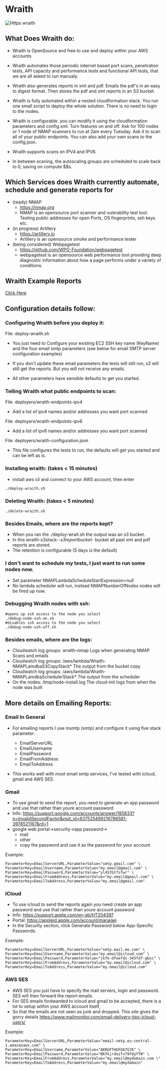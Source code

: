 # Wraith

![Https wraith](https://static.wikia.nocookie.net/stargate/images/a/a3/HiveInfection11.jpg/revision/latest/scale-to-width-down/1000?cb=20200608010055)

## What Does Wraith do:

* Wraith is OpenSource and free to use and deploy within your AWS accounts

* Wraith automates those periodic internet based port scans, penetration tests, API capacity and performance tests and functional API tests, that we are all asked to run manualy. 

* Wraith also generates reports in xml and pdf. Emails the pdf's in an easy to digest format. Then stores the pdf and xml reports in an S3 bucket.

* Wraith is fully automated within a nested cloudformation stack. You run one small script to deploy the whole solution. There is no need to login to the nodes.

* Wraith is configurable. you can modify it using the cloudformation parameters and config.xml. Turn features on and off. Ask for 100 nodes or 1 node of NMAP scanners to run at 2am every Tuesday. Ask it to scan all of your public endpoints. You can also add your own scans to the config.json. 

* Wraith supports scans on IPV4 and IPV6.

* In between scaning, the autoscaling groups are scheduled to scale back to 0, saving on compute $$s.

## Which Services does Wraith currently automate,  schedule and generate reports for 

* (ready) NMAP 
    * https://nmap.org 
    * NMAP is an opensource port scanner and vulerability test tool. Testing public addresses for open Ports, OS fingerprints, ssh keys etc.
* (in progress) Artillery 
    * https://artillery.io
    * Artillery is an opensource smoke and performance tester
* (being considered) Webpagetest
    * https://github.com/WPO-Foundation/webpagetest
    * webpagetest is an opensource web performance tool providing deep diagnostic information about how a page performs under a variety of conditions. 

## Wraith Example Reports

[Click Here](https://github.com/simonjohngreen/wraith/tree/main/example-reports)

## Configuration details follow:
	
### Configuring Wraith before you deploy it:

File: deploy-wraith.sh 

* You just need to Configure your existing EC2 SSH key name (KeyName) and the four email smtp parameters (see below for email SMTP server configuration examples)

* If you don't update these email parameters the tests will still run, s3 will still get the reports. But you will not receive any emails.

 * All other parameters have sensible defaults to get you started.

### Telling Wraith what public endpoints to scan:

File: deployers/wraith-endpoints-ipv4     

* Add a list of ipv4 names and/or addresses you want port scanned

File: deployers/wraith-endpoints-ipv6     
* Add a list of ipv6 names and/or addresses you want port scanned

File: deployers/wraith-configuration.json 

* This file configures the tests to run, the defaults will get you started and can be left as is.

### Installing wraith: (takes < 15 minutes)

* install aws cli and connect to your AWS account, then enter
``` 
./deploy-wraith.sh
```

### Deleting Wraith: (takes < 5 minutes)
```
./delete-wraith.sh
```

### Besides Emails, where are the reports kept?

* When you ran the ./deploy-wrait.sh the output was an s3 bucket. 
* In this wraith-s3stack-*-s3reportbucket-* bucket all past xml and pdf reports are stored. 
* The retention is configurable (5 days is the default)

### I don't want to schedule my tests, I just want to run some nodes now. 

* Set parameter NMAPLambdaScheduleStartExpression=null
* No lambda scheduler will run, instead NMAPNumberOfNodes nodes will be fired up now.

### Debugging Wraith nodes with ssh:
```
#opens up ssh access to the node you select
./debug-node-ssh-on.sh 
#disables ssh access to the node you select 
./debug-node-ssh-off.sh 
```
###  Besides emails, where are the logs:

* Cloudwatch log groups: wraith-nmap						Logs when generating NMAP Scans and emails
* 	Cloudwatch log groups: /aws/lambda/Wraith-NMAPLamdbaS3CopyStack*	The output from the bucket copy
* Cloudwatch log groups: /aws/lambda/Wraith-NMAPLamdbaSchedulerStack*	The output from the scheduler
* On the nodes: /tmp/node-install.log 	The cloud-init logs from when the node was built

## More details on Emailing Reports:

### Email In General 
* For emailing reports I use msmtp (smtp) and configure it using five stack parameter:
	* EmailServerURL
    * EmailUsername
    * EmailPassword
    * EmailFromAddress
    * EmailToAddress

* This works well with most email smtp services, I've tested with icloud, gmail and AWS SES.
### Gmail 
* To use gmail to send the report, you need to generate an app password and use that rather than youre account password
* Info: https://support.google.com/accounts/answer/185833?p=InvalidSecondFactor&visit_id=637525499216786581-3978521167&rd=1
* google web portal->security->app password->
   	* mail
	* other
	* copy the password and use it as the password for your account

Example: 
```
ParameterKey=EmailServerURL,ParameterValue="smtp.gmail.com" \
ParameterKey=EmailUsername,ParameterValue="my.email@gmail.com" \
ParameterKey=EmailPassword,ParameterValue="yl45fGtfsfwr" \
ParameterKey=EmailFromAddress,ParameterValue="my.email@gmail.com" \
ParameterKey=EmailToAddress,ParameterValue="my.email@gmail.com"
```
### ICloud 
* To use icloud to send the reports again you need create an app password and use that rather than youre account password
* Info: https://support.apple.com/en-gb/HT204397
* Portal: https://appleid.apple.com/account/managei
* In the Security section, click Generate Password below App-Specific Passwords.

Example: 
```
ParameterKey=EmailServerURL,ParameterValue="smtp.mail.me.com" \
ParameterKey=EmailUsername,ParameterValue="my.email@icloud.com" \
ParameterKey=EmailPassword,ParameterValue="jkfk-dfeefds-345fdf-gbsc" \
ParameterKey=EmailFromAddress,ParameterValue="my.email@icloud.com" \
ParameterKey=EmailToAddress,ParameterValue="my.email@icloud.com"
```
### AWS SES
* AWS SES you just have to specify the mail servers, login and password. SES will then forward the report emails.
* For SES emails fordwarded to icloud and gmail to be accepted, there is a lot to setup within your AWS account itself, 
* So that the emails are not seen as junk and dropped. This site gives the gorry details https://www.mailmonitor.com/email-delivery-tips-icloud-users/ 

Example: 
```
ParameterKey=EmailServerURL,ParameterValue="email-smtp.eu-central-1.amazonaws.com" \
ParameterKey=EmailUsername,ParameterValue="AKRGFTHGFG67G7K" \
ParameterKey=EmailPassword,ParameterValue="BKfkjrdoifv79fdyYTW" \
ParameterKey=EmailFromAddress,ParameterValue="my.email@mydomain.com \"
ParameterKey=EmailToAddress,ParameterValue="my.email@mydomain"
```

